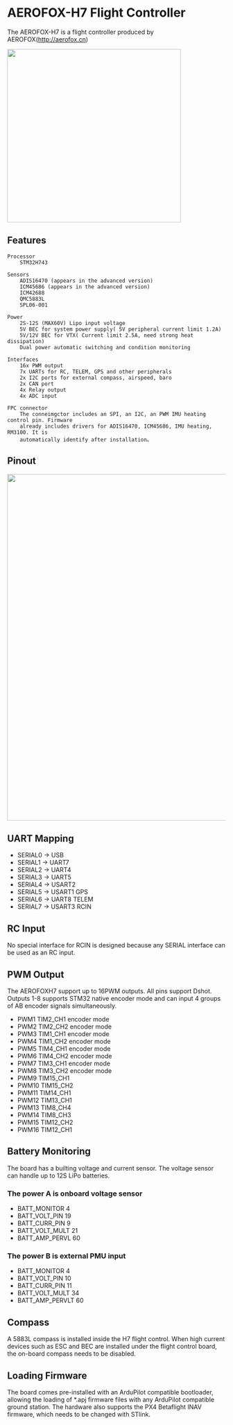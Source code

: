 # AEROFOX-H7 Flight Controller

The AEROFOX-H7 is a flight controller produced by AEROFOX(http://aerofox.cn)

<img src="AEROFOX-H7_IMG.png" alt="" width="400">

## Features
    Processor
        STM32H743

    Sensors
        ADIS16470 (appears in the advanced version)
        ICM45686 (appears in the advanced version)
        ICM42688
        QMC5883L
        SPL06-001

    Power
        2S-12S (MAX60V) Lipo input voltage
        5V BEC for system power supply( 5V peripheral current limit 1.2A)
        5V/12V BEC for VTX( Current limit 2.5A, need strong heat dissipation)
        Dual power automatic switching and condition monitoring
        
    Interfaces
        16x PWM output
        7x UARTs for RC, TELEM, GPS and other peripherals
        2x I2C ports for external compass, airspeed, baro
        2x CAN port
        4x Relay output
        4x ADC input

    FPC connector
        The conneimgctor includes an SPI, an I2C, an PWM IMU heating control pin. Firmware
        already includes drivers for ADIS16470, ICM45686, IMU heating, RM3100. It is
        automatically identify after installation。

## Pinout
<img src="AEROFOX-H7_pinout.png" alt="" width="800">

## UART Mapping

- SERIAL0 -> USB
- SERIAL1 -> UART7
- SERIAL2 -> UART4
- SERIAL3 -> UART5
- SERIAL4 -> USART2
- SERIAL5 -> USART1 GPS
- SERIAL6 -> UART8 TELEM
- SERIAL7 -> USART3 RCIN

## RC Input

No special interface for RCIN is designed because any SERIAL interface can be used as
an RC input.

## PWM Output

The AEROFOXH7 support up to 16PWM outputs. All pins support Dshot. Outputs 1-8
supports STM32 native encoder mode and can input 4 groups of AB encoder signals simultaneously.

- PWM1 TIM2_CH1 encoder mode
- PWM2 TIM2_CH2 encoder mode
- PWM3 TIM1_CH1 encoder mode
- PWM4 TIM1_CH2 encoder mode
- PWM5 TIM4_CH1 encoder mode
- PWM6 TIM4_CH2 encoder mode
- PWM7 TIM3_CH1 encoder mode
- PWM8 TIM3_CH2 encoder mode
- PWM9 TIM15_CH1
- PWM10 TIM15_CH2
- PWM11 TIM14_CH1
- PWM12 TIM13_CH1
- PWM13 TIM8_CH4
- PWM14 TIM8_CH3
- PWM15 TIM12_CH2
- PWM16 TIM12_CH1

## Battery Monitoring

The board has a builting voltage and current sensor. The voltage sensor can handle up
to 12S LiPo batteries.

### The power A is onboard voltage sensor
- BATT_MONITOR 4
- BATT_VOLT_PIN 19
- BATT_CURR_PIN 9
- BATT_VOLT_MULT 21
- BATT_AMP_PERVL 60

### The power B is external PMU input
- BATT_MONITOR 4
- BATT_VOLT_PIN 10
- BATT_CURR_PIN 11
- BATT_VOLT_MULT 34
- BATT_AMP_PERVLT 60

## Compass

A 5883L compass is installed inside the H7 flight control. When high current devices such
as ESC and BEC are installed under the flight control board, the on-board compass
needs to be disabled.

## Loading Firmware
The board comes pre-installed with an ArduPilot compatible bootloader, allowing the
loading of *.apj firmware files with any ArduPilot compatible ground station. The
hardware also supports the PX4 Betaflight INAV firmware, which needs to be changed with STlink.

